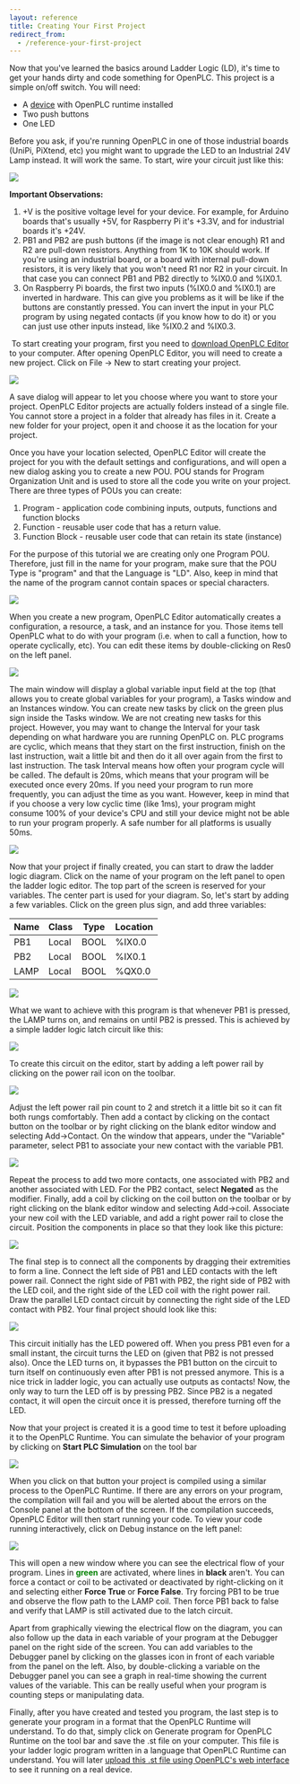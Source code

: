 ```yaml
---
layout: reference
title: Creating Your First Project
redirect_from:
  - /reference-your-first-project
---
```


Now that you've learned the basics around Ladder Logic (LD), it's time to get your
hands dirty and code something for OpenPLC. This project is a simple on/off switch.
You will need:

- A [device](/runtime) with OpenPLC runtime installed
- Two push buttons
- One LED

Before you ask, if you're running OpenPLC in one of those industrial boards
(UniPi, PiXtend, etc) you might want to upgrade the LED to an Industrial 24V
Lamp instead. It will work the same. To start, wire your circuit just like
this:

![](first-project-wiring.webp)

**Important Observations:**

1. +V is the positive voltage level for your device. For example, for Arduino
  boards that's usually +5V, for Raspberry Pi it's +3.3V, and for industrial
  boards it's +24V.
1. PB1 and PB2 are push buttons (if the image is not clear enough)
  R1 and R2 are pull-down resistors. Anything from 1K to 10K should work. If
  you're using an industrial board, or a board with internal pull-down
  resistors, it is very likely that you won't need R1 nor R2 in your circuit.
  In that case you can connect PB1 and PB2 directly to %IX0.0 and %IX0.1.
1. On Raspberry Pi boards, the first two inputs (%IX0.0 and %IX0.1) are inverted
  in hardware. This can give you problems as it will be like if the buttons are
  constantly pressed. You can invert the input in your PLC program by using
  negated contacts (if you know how to do it) or you can just use other inputs
  instead, like %IX0.2 and %IX0.3.

​
To start creating your program, first you need to
[download OpenPLC Editor](/plcopen-editor) to your computer. After opening
OpenPLC Editor, you will need to create a new project. Click on File -> New to
start creating your project.

![](first-project-new-project.webp)

A save dialog will appear to let you choose where you want to store your
project. OpenPLC Editor projects are actually folders instead of a single
file. You cannot store a project in a folder that already has files in it.
Create a new folder for your project, open it and choose it as the location
for your project.

Once you have your location selected, OpenPLC Editor will create the project
for you with the default settings and configurations, and will open a new
dialog asking you to create a new POU. POU stands for Program Organization
Unit and is used to store all the code you write on your project. There are
three types of POUs you can create:

1. Program - application code combining inputs, outputs, functions and function
   blocks
1. Function - reusable user code that has a return value.
1. Function Block - reusable user code that can retain its state (instance)

For the purpose of this tutorial we are creating only one Program POU.
Therefore, just fill in the name for your program, make sure that the POU Type
is "program" and that the Language is "LD". Also, keep in mind that the name
of the program cannot contain spaces or special characters.

![](first-project-new-pou.webp)

When you create a new program, OpenPLC Editor automatically creates a
configuration, a resource, a task, and an instance for you. Those items tell
OpenPLC what to do with your program (i.e. when to call a function, how to
operate cyclically, etc). You can edit these items by double-clicking on Res0
on the left panel.

![](first-project-panel.webp)

The main window will display a global variable input field at the top (that
allows you to create global variables for your program), a Tasks window and
an Instances window. You can create new tasks by click on the green plus sign
inside the Tasks window. We are not creating new tasks for this project.
However, you may want to change the Interval for your task depending on what
hardware you are running OpenPLC on. PLC programs are cyclic, which means that
they start on the first instruction, finish on the last instruction, wait a
little bit and then do it all over again from the first to last instruction.
The task Interval means how often your program cycle will be called. The
default is 20ms, which means that your program will be executed once every
20ms. If you need your program to run more frequently, you can adjust the time
as you want. However, keep in mind that if you choose a very low cyclic time
(like 1ms), your program might consume 100% of your device's CPU and still your
device might not be able to run your program properly. A safe number for all
platforms is usually 50ms.

![](first-project-config.webp)

Now that your project if finally created, you can start to draw the ladder
logic diagram. Click on the name of your program on the left panel to open the
ladder logic editor. The top part of the screen is reserved for your variables.
The center part is used for your diagram. So, let's start by adding a few
variables. Click on the green plus sign, and add three variables:

Name | Class | Type | Location  |
-----|-------|------|-----------|
PB1  | Local | BOOL | %IX0.0    |
PB2  | Local | BOOL | %IX0.1    |
LAMP | Local | BOOL | %QX0.0    |

![](first-project-variables.webp)

What we want to achieve with this program is that whenever PB1 is pressed,
the LAMP turns on, and remains on until PB2 is pressed. This is achieved by a
simple ladder logic latch circuit like this:

![](first-project-circuit.webp)

To create this circuit on the editor, start by adding a left power rail by
clicking on the power rail icon on the toolbar.

![](first-project-rail-1.webp)

Adjust the left power rail pin count to 2 and stretch it a little bit so it
can fit both rungs comfortably. Then add a contact by clicking on the contact
button on the toolbar or by right clicking on the blank editor window and
selecting Add->Contact. On the window that appears, under the "Variable"
parameter, select PB1 to associate your new contact with the variable PB1.

![](first-project-rail-1-properties.webp)

Repeat the process to add two more contacts, one associated with PB2 and
another associated with LED. For the PB2 contact, select **Negated** as the
modifier. Finally, add a coil by clicking on the coil button on the toolbar or
by right clicking on the blank editor window and selecting Add->coil. Associate
your new coil with the LED variable, and add a right power rail to close the
circuit. Position the components in place so that they look like this picture:

![](first-project-items.webp)

The final step is to connect all the components by dragging their extremities
to form a line. Connect the left side of PB1 and LED contacts with the left
power rail. Connect the right side of PB1 with PB2, the right side of PB2 with
the LED coil, and the right side of the LED coil with the right power rail.
Draw the parallel LED contact circuit by connecting the right side of the LED
contact with PB2. Your final project should look like this:

![](first-project-complete-schematic.webp)

This circuit initially has the LED powered off. When you press PB1 even for a
small instant, the circuit turns the LED on (given that PB2 is not pressed
also). Once the LED turns on, it bypasses the PB1 button on the circuit to turn
itself on continuously even after PB1 is not pressed anymore. This is a nice
trick in ladder logic, you can actually use outputs as contacts! Now, the only
way to turn the LED off is by pressing PB2. Since PB2 is a negated contact, it
will open the circuit once it is pressed, therefore turning off the LED.

Now that your project is created it is a good time to test it before uploading
it to the OpenPLC Runtime. You can simulate the behavior of your program by
clicking on **Start PLC Simulation** on the tool bar

![](first-project-simulation.webp)

When you click on that button your project is compiled using a similar process
to the OpenPLC Runtime. If there are any errors on your program, the
compilation will fail and you will be alerted about the errors on the Console
panel at the bottom of the screen. If the compilation succeeds, OpenPLC Editor
will then start running your code. To view your code running interactively,
click on Debug instance on the left panel:

![](first-project-inspect.webp)

This will open a new window where you can see the electrical flow of your
program. Lines in <span style="color: green">**green**</span> are activated, where lines
in **black** aren't. You can force a contact or coil to be activated or
deactivated by right-clicking on it and selecting either **Force True**
or **Force False**. Try forcing PB1 to be true and observe the flow path to the
LAMP coil. Then force PB1 back to false and verify that LAMP is still
activated due to the latch circuit.

Apart from graphically viewing the electrical flow on the diagram, you can also
follow up the data in each variable of your program at the Debugger panel on
the right side of the screen. You can add variables to the Debugger panel by
clicking on the glasses icon in front of each variable from the panel on the
left. Also, by double-clicking a variable on the Debugger panel you can see a
graph in real-time showing the current values of the variable. This can be
really useful when your program is counting steps or manipulating data.

Finally, after you have created and tested you program, the last step is to
generate your program in a format that the OpenPLC Runtime will understand.
To do that, simply click on Generate program for OpenPLC Runtime on the tool
bar and save the .st file on your computer. This file is your ladder logic
program written in a language that OpenPLC Runtime can understand. You will
later [upload this .st file using OpenPLC's web interface](upload) to see it
running on a real device.